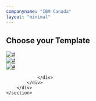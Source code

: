```yaml
---
companyname: "IBM Canada"
layout: "minimal"
---
```

<section class="clients style2 section">
        <div class="container">
            <div class="row">
                <div class="col-12">
                    <h2>Choose your Template</h2>
                    <!-- Start Single Clients -->
                    <!-- End Single Clients -->
                    <!-- Start Single Clients -->
                    <div class="single-client">
					<a href="/hide/blue.html">
                        <img src="/hide/assets/images/themes/blue.png" alt="#">
					</a>
                    </div>
                    <!-- End Single Clients -->
                    <!-- Start Single Clients -->
                    <div class="single-client">
					<a href="/hide/purple.html">
                        <img src="/hide/assets/images/themes/purple.png" alt="#">
					</a>
                    </div>
                    <!-- End Single Clients -->
                    <!-- Start Single Clients -->
                    <div class="single-client">
					<a href="/hide/lightblue.html">
                        <img src="/hide/assets/images/themes/lightblue.png" alt="#">
					</a>
                    </div>
                    <!-- End Single Clients -->

                </div>
            </div>
        </div>
    </section>